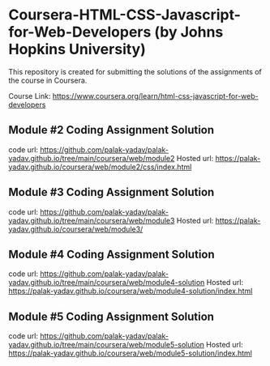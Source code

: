 # Coursera-HTML-CSS-Javascript-for-Web-Developers (by Johns Hopkins University)
This repository is created for submitting the solutions of the assignments of the course in Coursera.

Course Link: https://www.coursera.org/learn/html-css-javascript-for-web-developers

## Module #2 Coding Assignment Solution
   code url: https://github.com/palak-yadav/palak-yadav.github.io/tree/main/coursera/web/module2
   Hosted url: https://palak-yadav.github.io/coursera/web/module2/css/index.html

## Module #3 Coding Assignment Solution
  code url: https://github.com/palak-yadav/palak-yadav.github.io/tree/main/coursera/web/module3
  Hosted url: https://palak-yadav.github.io/coursera/web/module3/
  
## Module #4 Coding Assignment Solution
  code url: https://github.com/palak-yadav/palak-yadav.github.io/tree/main/coursera/web/module4-solution
  Hosted url: https://palak-yadav.github.io/coursera/web/module4-solution/index.html

## Module #5 Coding Assignment Solution
  code url: https://github.com/palak-yadav/palak-yadav.github.io/tree/main/coursera/web/module5-solution
  Hosted url: https://palak-yadav.github.io/coursera/web/module5-solution/index.html
